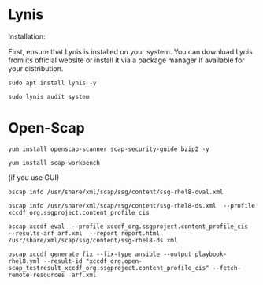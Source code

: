 # Lynis

Installation:


First, ensure that Lynis is installed on your system. You can download Lynis from its official website or install it via a package manager if available for your distribution.


```
sudo apt install lynis -y
```

```
sudo lynis audit system
```

# Open-Scap
```
yum install openscap-scanner scap-security-guide bzip2 -y
```

```
yum install scap-workbench
```
(if you use GUI)

```
oscap info /usr/share/xml/scap/ssg/content/ssg-rhel8-oval.xml
```
```
oscap info /usr/share/xml/scap/ssg/content/ssg-rhel8-ds.xml  --profile xccdf_org.ssgproject.content_profile_cis
```

```
oscap xccdf eval  --profile xccdf_org.ssgproject.content_profile_cis  --results-arf arf.xml  --report report.html /usr/share/xml/scap/ssg/content/ssg-rhel8-ds.xml
```


```
oscap xccdf generate fix --fix-type ansible --output playbook-rhel8.yml --result-id "xccdf_org.open-scap_testresult_xccdf_org.ssgproject.content_profile_cis" --fetch-remote-resources  arf.xml
```
